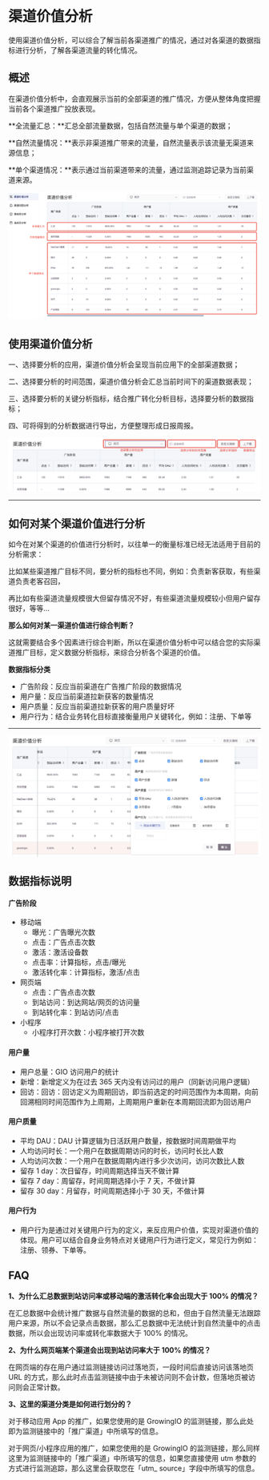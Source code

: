 # 渠道价值分析

使用渠道价值分析，可以综合了解当前各渠道推广的情况，通过对各渠道的数据指标进行分析，了解各渠道流量的转化情况。

## 概述

在渠道价值分析中，会直观展示当前的全部渠道的推广情况，方便从整体角度把握当前各个渠道推广投放表现。

**全流量汇总：**汇总全部流量数据，包括自然流量与单个渠道的数据；

**自然流量情况：**表示非渠道推广带来的流量，自然流量表示该流量无渠道来源信息；

**单个渠道情况：**表示通过当前渠道带来的流量，通过监测追踪记录为当前渠道来源。

![](<../../../.gitbook/assets/image (47).png>)



## 使用渠道价值分析

一、选择要分析的应用，渠道价值分析会呈现当前应用下的全部渠道数据；

二、选择要分析的时间范围，渠道价值分析会汇总当前时间下的渠道数据表现；

三、选择要分析的关键分析指标，结合推广转化分析目标，选择要分析的数据指标；

四、可将得到的分析数据进行导出，方便整理形成日报周报。

![](<../../../.gitbook/assets/image (45).png>)

****

## **如何对某个渠道价值进行分析**

如今在对某个渠道的价值进行分析时，以往单一的衡量标准已经无法适用于目前的分析需求：

比如某些渠道推广目标不同，要分析的指标也不同，例如：负责新客获取，有些渠道负责老客召回，

再比如有些渠道流量规模很大但留存情况不好，有些渠道流量规模较小但用户留存很好，等等...



**那么如何对某一渠道价值进行综合判断？**

这就需要结合多个因素进行综合判断，所以在渠道价值分析中可以结合您的实际渠道推广目标，定义数据分析指标，来综合分析各个渠道的价值。

**数据指标分类**

* 广告阶段：反应当前渠道在广告推广阶段的数据情况
* 用户量：反应当前渠道拉新获客的数量情况
* 用户质量：反应当前渠道拉新获客的用户质量好坏
* 用户行为：结合业务转化目标直接衡量用户关键转化，例如：注册、下单等

****

![](<../../../.gitbook/assets/image (44).png>)

## **数据指标说明**

#### **广告阶段**

* 移动端
  * 曝光：广告曝光次数
  * 点击：广告点击次数
  * 激活：激活设备数
  * 点击率：计算指标，点击/曝光
  * 激活转化率：计算指标，激活/点击
* 网页端
  * 点击：广告点击次数
  * 到站访问：到达网站/网页的访问量
  * 到站转化率：到站访问/点击
* 小程序
  * 小程序打开次数：小程序被打开次数

#### **用户量**

* 用户总量：GIO 访问用户的统计
* 新增：新增定义为在过去 365 天内没有访问过的用户（同新访问用户逻辑）
* 回访：回访：回访定义为周期回访，即当前选定的时间范围作为本周期，向前回溯相同时间范围作为上周期，上周期用户重新在本周期回流即为回访用户

#### **用户质量**

* 平均 DAU：DAU 计算逻辑为日活跃用户数量，按数据时间周期做平均
* 人均访问时长：一个用户在数据周期访问的时长，访问时长比人数
* 人均访问次数：一个用户在数据周期内进行多少次访问，访问次数比人数
* 留存 1 day：次日留存，时间周期选择当天不做计算
* 留存 7 day：周留存，时间周期选择小于 7 天，不做计算
* 留存 30 day：月留存，时间周期选择小于 30 天，不做计算

#### **用户行为**

* 用户行为是通过对关键用户行为的定义，来反应用户价值，实现对渠道价值的体现。用户可以结合自身业务特点对关键用户行为进行定义，常见行为例如：注册、领券、下单等。

## FAQ

**1、为什么汇总数据到站访问率或移动端的激活转化率会出现大于 100% 的情况？**

在汇总数据中会统计推广数据与自然流量的数据的总和，但由于自然流量无法跟踪用户来源，所以不会记录点击数据，那么汇总数据中无法统计到自然流量中的点击数据，所以会出现访问率或转化率数据大于 100% 的情况。

**2、为什么网页端某个渠道会出现到站访问率大于 100% 的情况？**

在网页端的存在用户通过监测链接访问过落地页，一段时间后直接访问该落地页 URL 的方式，那么此时点击监测链接中由于未被访问则不会计数，但落地页被访问则会正常计数。

**3、这里的渠道分类是如何进行划分的？**

对于移动应用 App 的推广，如果您使用的是 GrowingIO 的监测链接，那么此处即为监测链接中的「推广渠道」中所填写的信息。

对于网页/小程序应用的推广，如果您使用的是 GrowingIO 的监测链接，那么同样这里为监测链接中的「推广渠道」中所填写的信息，如果您直接使用 utm 参数的方式进行监测追踪，那么这里会获取您在「utm\_ source」字段中所填写的信息。
